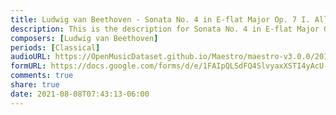 ```yaml
---
title: Ludwig van Beethoven - Sonata No. 4 in E-flat Major Op. 7 I. Allegro molto e con brio (4)
description: This is the description for Sonata No. 4 in E-flat Major Op. 7 I. Allegro molto e con brio by Ludwig van Beethoven
composers: [Ludwig van Beethoven]
periods: [Classical]
audioURL: https://OpenMusicDataset.github.io/Maestro/maestro-v3.0.0/2015/MIDI-Unprocessed_R1_D2-13-20_mid--AUDIO-from_mp3_17_R1_2015_wav--2.midi
formURL: https://docs.google.com/forms/d/e/1FAIpQLSdFQ4SlvyaxXSTI4yAcU-GXsObd0ZjvuCvBD5TXrQ87AlRIqQ/viewform
comments: true
share: true
date: 2021-08-08T07:43:13-06:00
---
```

